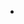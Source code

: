 -   <!--yml

-   分类：未分类

-   date: 2024-05-18 18:56:38

-->

# -   VIX 和更多：投资组合 A1 在一周内上涨了 9.8%

> 来源：[`vixandmore.blogspot.com/2007/10/portfolio-a1-gains-98-in-week.html#0001-01-01`](http://vixandmore.blogspot.com/2007/10/portfolio-a1-gains-98-in-week.html#0001-01-01)

-   波动性极高的投资组合 A1 在上周超越了基准的标普 500 指数，一周内惊人地上涨了 9.8%。自 2007 年 2 月 16 日成立以来，投资组合 A1 的累计收益达到了 12.6%，这比同期标普 500 指数的收益高出 5.3%。

-   本周大部分收益由两只股票造成：[DryShips (DRYS)](http://finance.google.com/finance?q=drys&hl=en)上涨了 23.1%；[The Mosaic Company (MOS)](http://finance.google.com/finance?q=mos&hl=en)增加了 17.7%。MOS 的收益使得化肥生产商自加入投资组合以来的累计收益达到令人瞩目的 71.4%——到目前为止投资组合中表现最好的股票。

-   过去三个月对这只投资组合来说就像过山车一样刺激，因此现在是重申这只投资组合的目的的好时机：在不分散、高风险的策略背景下积极地最大化资本收益。只需看一眼股票曲线就能了解情况。

-   本周投资组合没有变化。

-   投资组合的快照如下：
